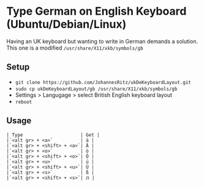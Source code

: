 # Type German on English Keyboard (Ubuntu/Debian/Linux)

Having an UK keyboard but wanting to write in German demands a solution.
This one is a modified `/usr/share/X11/xkb/symbols/gb`

## Setup
 * `git clone https://github.com/JohannesRitz/ukDeKeyboardLayout.git`
 * `sudo cp ukDeKeyboardLayout/gb /usr/share/X11/xkb/symbols/gb`
 * Settings > Langugage > select British English keyboard layout
 * `reboot`

## Usage
```
| Type                     | Get |
|`<alt gr> + <a>`          | ä |
|`<alt gr> + <shift> + <a>`| Ä |
|`<alt gr> + <o>`          | ö |
|`<alt gr> + <shift> + <o>`| Ö |
|`<alt gr> + <u>`          | ü |
|`<alt gr> + <shift> + <u>`| Ü |
|`<alt gr> + <s>`          | ß |
|`<alt gr> + <shift> + <s>`| ẞ |
```
